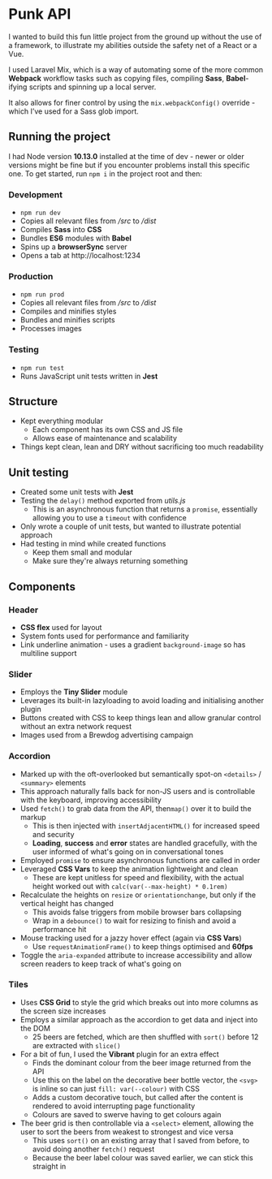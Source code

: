 # Punk API

I wanted to build this fun little project from the ground up without the use of a framework, to illustrate my abilities outside the safety net of a React or a Vue.

I used Laravel Mix, which is a way of automating some of the more common **Webpack** workflow tasks such as copying files, compiling **Sass**, **Babel**-ifying scripts and spinning up a local server.

It also allows for finer control by using the `mix.webpackConfig()` override - which I’ve used for a Sass glob import.

## Running the project

I had Node version **10.13.0** installed at the time of dev - newer or older versions might be fine but if you encounter problems install this specific one. To get started, run `npm i` in the project root and then:

### Development
* `npm run dev`
* Copies all relevant files from */src* to */dist*
* Compiles **Sass** into **CSS**
* Bundles **ES6** modules with **Babel**
* Spins up a **browserSync** server
* Opens a tab at http://localhost:1234

### Production
* `npm run prod`
* Copies all relevant files from */src* to */dist*
* Compiles and minifies styles
* Bundles and minifies scripts
* Processes images

### Testing
* `npm run test`
* Runs JavaScript unit tests written in **Jest**

## Structure

* Kept everything modular
	* Each component has its own CSS and JS file
	* Allows ease of maintenance and scalability
* Things kept clean, lean and DRY without sacrificing too much readability

## Unit testing

* Created some unit tests with **Jest**
* Testing the `delay()` method exported from *utils.js*
	* This is an asynchronous function that returns a `promise`, essentially allowing you to use a `timeout` with confidence
* Only wrote a couple of unit tests, but wanted to illustrate potential approach
* Had testing in mind while created functions
  * Keep them small and modular
  * Make sure they're always returning something

## Components

### Header
* **CSS flex** used for layout
* System fonts used for performance and familiarity
* Link underline animation - uses a gradient `background-image` so has multiline support

### Slider
* Employs the **Tiny Slider** module
* Leverages its built-in lazyloading to avoid loading and initialising another plugin
* Buttons created with CSS to keep things lean and allow granular control without an extra network request
* Images used from a Brewdog advertising campaign

### Accordion
* Marked up with the oft-overlooked but semantically spot-on `<details>` / `<summary>` elements
* This approach naturally falls back for non-JS users and is controllable with the keyboard, improving accessibility
* Used `fetch()` to grab data from the API, then`map()` over it to build the markup
	* This is then injected with `insertAdjacentHTML()` for increased speed and security
	* **Loading**, **success** and **error** states are handled gracefully, with the user informed of what's going on in conversational tones
* Employed `promise` to ensure asynchronous functions are called in order
* Leveraged **CSS Vars** to keep the animation lightweight and clean
	* These are kept unitless for speed and flexibility, with the actual height worked out with `calc(var(--max-height) * 0.1rem)`   
* Recalculate the heights on `resize` or `orientationchange`, but only if the vertical height has changed
	* This avoids false triggers from mobile browser bars collapsing
	* Wrap in a `debounce()` to wait for resizing to finish and avoid a performance hit
* Mouse tracking used for a jazzy hover effect (again via **CSS Vars**)
	* Use `requestAnimationFrame()` to keep things optimised and **60fps**
* Toggle the `aria-expanded` attribute to increase accessibility and allow screen readers to keep track of what's going on

### Tiles
* Uses **CSS Grid** to style the grid which breaks out into more columns as the screen size increases
* Employs a similar approach as the accordion to get data and inject into the DOM
	* 25 beers are fetched, which are then shuffled with `sort()` before 12 are extracted with `slice()`
* For a bit of fun, I used the **Vibrant** plugin for an extra effect
	*	Finds the dominant colour from the beer image returned from the API
	*	Use this on the label on the decorative beer bottle vector, the `<svg>` is inline so can just `fill: var(--colour)` with CSS
	*	Adds a custom decorative touch, but called after the content is rendered to avoid interrupting page functionality
	*	Colours are saved to swerve having to get colours again
* The beer grid is then controllable via a `<select>` element, allowing the user to sort the beers from weakest to strongest and vice versa
	* This uses `sort()` on an existing array that I saved from before, to avoid doing another `fetch()` request
	* Because the beer label colour was saved earlier, we can stick this straight in
